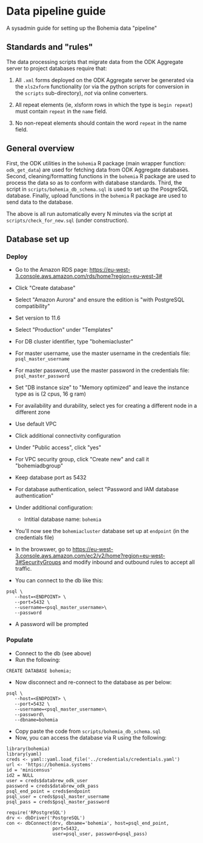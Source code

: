 # Data pipeline guide

A sysadmin guide for setting up the Bohemia data "pipeline"

## Standards and "rules"  

The data processing scripts that migrate data from the ODK Aggregate server to project databases require that: 

1. All `.xml` forms deployed on the ODK Aggregate server be generated via the `xls2xform` functionality (or via the python scripts for conversion in the `scripts` sub-directory), _not_ via online converters.

2. All repeat elements (ie, xlsform rows in which the type is `begin repeat`) must contain `repeat` in the `name` field.

3. No non-repeat elements should contain the word `repeat` in the name field.

## General overview

First, the ODK utilities in the `bohemia` R package (main wrapper function: `odk_get_data`) are used for fetching data from ODK Aggregate databases. Second, cleaning/formatting functions in the `bohemia` R package are used to process the data so as to conform with database standards. Third, the script in `scripts/bohemia_db_schema.sql` is used to set up the PosgreSQL database. Finally, upload functions in the `bohemia` R package are used to send data to the database. 

The above is all run automatically every N minutes via the script at `scripts/check_for_new.sql` (under construction).

## Database set up

### Deploy  

- Go to the Amazon RDS page: https://eu-west-3.console.aws.amazon.com/rds/home?region=eu-west-3#  
- Click "Create database"  
- Select "Amazon Aurora" and ensure the edition is "with PostgreSQL compatibility"  
- Set version to 11.6  
- Select "Production" under "Templates"  
- For DB cluster identifier, type "bohemiacluster"  
- For master username, use the master username in the credentials file: `psql_master_username`
- For master password, use the master password in the credentials file: `psql_master_password`
- Set "DB instance size" to "Memory optimized" and leave the instance type as is (2 cpus, 16 g ram)  
- For availability and durability, select yes for creating a different node in a different zone  
- Use default VPC  
- Click additional connectivity configuration  
- Under "Public access", click "yes"  
- For VPC security group, click "Create new" and call it "bohemiadbgroup"  
- Keep database port as 5432  
- For database authentication, select "Password and IAM database authentication"  
- Under additional configuration:
  - Intitial database name: `bohemia`  
- You'll now see the `bohemiacluster` database set up at `endpoint` (in the credentials file)
- In the browswer, go to https://eu-west-3.console.aws.amazon.com/ec2/v2/home?region=eu-west-3#SecurityGroups and modify inbound and outbound rules to accept all traffic.  

- You can connect to the db like this:  
```
psql \
   --host=<ENDPOINT> \
   --port=5432 \
   --username=<psql_master_username>\
   --password
```
- A password will be prompted  


### Populate

- Connect to the db (see above)  
- Run the following:  
```
CREATE DATABASE bohemia;
``` 
- Now disconnect and re-connect to the database as per below:

```
psql \
   --host=<ENDPOINT> \
   --port=5432 \
   --username=<psql_master_username>\
   --password\
   --dbname=bohemia
```

- Copy paste the code from `scripts/bohemia_db_schema.sql`  
- Now, you can access the database via R using the following:  

```
library(bohemia)
library(yaml)
creds <- yaml::yaml.load_file('../credentials/credentials.yaml')
url <- 'https://bohemia.systems'
id = 'minicensus'
id2 = NULL
user = creds$databrew_odk_user
password = creds$databrew_odk_pass
psql_end_point = creds$endpoint
psql_user = creds$psql_master_username
psql_pass = creds$psql_master_password

require('RPostgreSQL')
drv <- dbDriver('PostgreSQL')
con <- dbConnect(drv, dbname='bohemia', host=psql_end_point, 
                 port=5432,
                 user=psql_user, password=psql_pass)
```